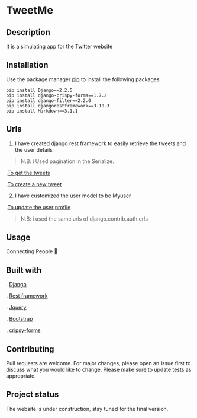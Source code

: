 # TweetMe

## Description

It is a simulating app for the Twitter website 

## Installation

Use the package manager [pip](https://pip.pypa.io/en/stable/) to install the following packages:

```
pip install Django==2.2.5
pip install django-crispy-forms==1.7.2
pip install django-filter==2.2.0
pip install djangorestframework==3.10.3
pip install Markdown==3.1.1
```

## Urls

  1. I have created django rest framework to easily retrieve the tweets 
  and the user details
  
  > N.B: i Used pagination in the Serialize.
  
  .[To get the tweets](http://127.0.0.1:8000/api/tweet/)
  
  
  .[To create a new tweet](http://127.0.0.1:8000/api/tweet/create/)
   
   
  2. I have customized the user model to be Myuser
   
   .[To update the user profile](http://127.0.0.1:8000/accounts/profile)
   
   > N.B: i used the same urls of django.contrib.auth.urls

## Usage

Connecting People  :busts_in_silhouette:

## Built with 
 . [Django](https://docs.djangoproject.com/en/2.2/) 
 
 . [Rest framework](https://django-rest-framework.org)
 
 . [Jquery](https://learn.jquery.com/)
 
 . [Bootstrap](https://getbootstrap.com/)
 
 . [cripsy-forms](https://django-crispy-forms.readthedocs.io/en/latest/)
 
 
## Contributing
 
Pull requests are welcome. For major changes, please open an issue first to discuss what you would like to change.
Please make sure to update tests as appropriate.

 ## Project status
 
The website is under construction, stay tuned for the final version.